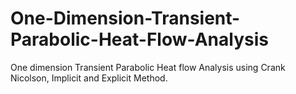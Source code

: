 # One-Dimension-Transient-Parabolic-Heat-Flow-Analysis
One dimension Transient Parabolic Heat flow Analysis using Crank Nicolson, Implicit and Explicit Method.
